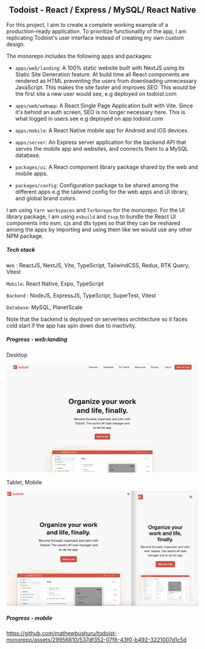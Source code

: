 <h2 align="center"> Todoist - React / Express / MySQL/ React Native </h2>

 For this project, I aim to create a complete working example of a production-ready application. To prioritize functionality of the app, I am replicating Todoist's user interface instead of creating my own custom design. 

 The monorepo includes the following apps and packages:

 - `apps/web/landing`: A 100% static website built with NextJS using its Static Site Generation feature. At build time all React components are rendered as HTML preventing the users from downloading unnecessary JavaScript. This makes the site faster and improves SEO. This would be the first site a new user would see, e.g deployed on todoist.com

 - `apps/web/webapp`: A React Single Page Application built with Vite. Since it's behind an auth screen, SEO is no longer necessary here. This is what logged in users see e.g deployed on app.todoist.com

 - `apps/mobile`: A React Native mobile app for Android and iOS devices.

 - `apps/server`: An Express server application for the backend API that serves the mobile app and websites, and connects them to a MySQL database.

 - `packages/ui`: A React component library package shared by  the web and mobile apps.
 
 - `packages/config`: Configuration package to be shared among the different apps e.g the tailwind config for the web apps and UI library, and global brand colors.

 I am using `Yarn workspaces` and `Turborepo` for the monorepo. For the UI library package, I am using `esbuild` and `tsup` to bundle the React UI components into esm, cjs and dts types so that they can be reshared among the apps by importing and using them like we would use any other NPM package.

 ##### Tech stack

`Web` : ReactJS, NextJS, Vite, TypeScript, TailwindCSS, Redux, RTK Query, Vitest

`Mobile`: React Native, Expo, TypeScript

`Backend` : NodeJS, ExpressJS, TypeScript, SuperTest, Vitest

`Database`: MySQL, PlanetScale

Note that the backend is deployed on serverless architecture so it faces cold start if the app has spin down due to inactivity.

##### Progress - web:landing

Desktop

![Desktop](./.github/docs/desktopProgress.jpg)

Tablet, Mobile

![Mobile](./.github/docs/ipadIphoneProgress.jpg) 

##### Progress - mobile

https://github.com/mathewbushuru/todoist-monorepo/assets/29956810/537df352-07f6-43f0-b492-3221007d1c5d
